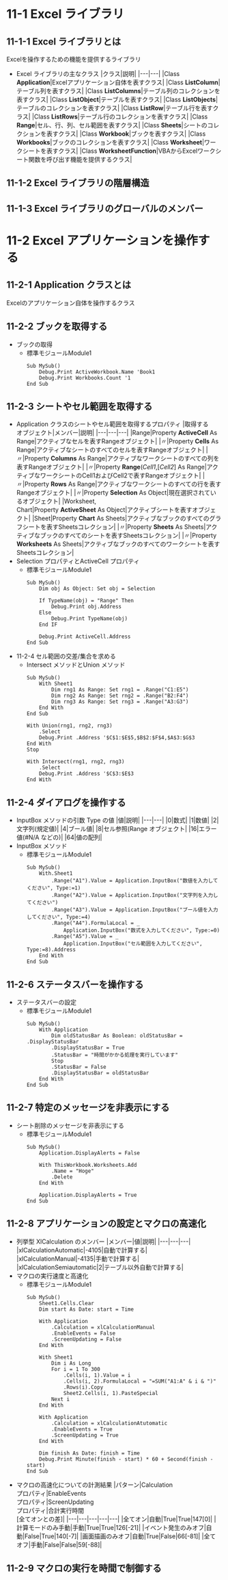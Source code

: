# 11-1 Excel ライブラリ
## 11-1-1 Excel ライブラリとは
Excelを操作するための機能を提供するライブラリ
- Excel ライブラリの主なクラス
    |クラス|説明|
    |---|---|
    |Class **Application**|Excelアプリケーション自体を表すクラス|
    |Class **ListColumn**|テーブル列を表すクラス|
    |Class **ListColumns**|テーブル列のコレクションを表すクラス|
    |Class **ListObject**|テーブルを表すクラス|
    |Class **ListObjects**|テーブルのコレクションを表すクラス|
    |Class **ListRow**|テーブル行を表すクラス|
    |Class **ListRows**|テーブル行のコレクションを表すクラス|
    |Class **Range**|セル、行、列、セル範囲を表すクラス|
    |Class **Sheets**|シートのコレクションを表すクラス|
    |Class **Workbook**|ブックを表すクラス|
    |Class **Workbooks**|ブックのコレクションを表すクラス|
    |Class **Worksheet**|ワークシートを表すクラス|
    |Class **WorksheetFunction**|VBAからExcelワークシート関数を呼び出す機能を提供するクラス|
## 11-1-2 Excel ライブラリの階層構造
## 11-1-3 Excel ライブラリのグローバルのメンバー
# 11-2 Excel アプリケーションを操作する
## 11-2-1 Application クラスとは
Excelのアプリケーション自体を操作するクラス
## 11-2-2 ブックを取得する
- ブックの取得
    - 標準モジュールModule1
        ~~~
        Sub MySub()
            Debug.Print ActiveWorkbook.Name 'Book1
            Debug.Print Workbooks.Count '1
        End Sub
        ~~~
## 11-2-3 シートやセル範囲を取得する
- Application クラスのシートやセル範囲を取得するプロパティ
    |取得する<br>オブジェクト|メンバー|説明|
    |---|---|---|
    |Range|Property **ActiveCell** As Range|アクティブなセルを表すRangeオブジェクト|
    |〃|Property **Cells** As Range|アクティブなシートのすべてのセルを表すRangeオブジェクト|
    |〃|Property **Columns** As Range|アクティブなワークシートのすべての列を表すRangeオブジェクト|
    |〃|Property **Range**(*Cell1*,[*Cell2*] As Range|アクティブなワークシートのCell1およびCell2で表すRangeオブジェクト|
    |〃|Property **Rows** As Range|アクティブなワークシートのすべての行を表すRangeオブジェクト|
    |〃|Property **Selection** As Object|現在選択されているオブジェクト|
    |Worksheet,<br>Chart|Property **ActiveSheet** As Object|アクティブシートを表すオブジェクト|
    |Sheet|Property **Chart** As Sheets|アクティブなブックのすべてのグラフシートを表すSheetsコレクション|
    |〃|Property **Sheets** As Sheets|アクティブなブックのすべてのシートを表すSheetsコレクション|
    |〃|Property **Worksheets** As Sheets|アクティブなブックのすべてのワークシートを表すSheetsコレクション|
- Selection プロパティとActiveCell プロパティ
    - 標準モジュールModule1
        ~~~
        Sub MySub()
            Dim obj As Object: Set obj = Selection

            If TypeName(obj) = "Range" Then
                Debug.Print obj.Address
            Else
                Debug.Print TypeName(obj)
            End IF

            Debug.Print ActiveCell.Address
        End Sub
        ~~~
- 11-2-4 セル範囲の交差/集合を求める
    - Intersect メソッドとUnion メソッド
        ~~~
        Sub MySub()
            With Sheet1
                Dim rng1 As Range: Set rng1 = .Range("C1:E5")
                Dim rng2 As Range: Set rng2 = .Range("B2:F4")
                Dim rng3 As Range: Set rng3 = .Range("A3:G3")
            End With
        End Sub

        With Union(rng1, rng2, rng3)
            .Select
            Debug.Print .Address '$C$1:$E$5,$B$2:$F$4,$A$3:$G$3
        End With
        Stop

        With Intersect(rng1, rng2, rng3)
            .Select
            Debug.Print .Address '$C$3:$E$3
        End With
        ~~~
## 11-2-4 ダイアログを操作する
- InputBox メソッドの引数 Type の値
    |値|説明|
    |---|---|
    |0|数式|
    |1|数値|
    |2|文字列(規定値)|
    |4|ブール値|
    |8|セル参照(Range オブジェクト|
    |16|エラー値(#N/A などの)|
    |64|値の配列|
- InputBox メソッド
    - 標準モジュールModule1
        ~~~
        Sub MySub()
            With.Sheet1
                .Range("A1").Value = Application.InputBox("数値を入力してください", Type:=1)
                .Range("A2").Value = Application.InputBox("文字列を入力してください")
                .Range("A3").Value = Application.InputBox("ブール値を入力してください", Type:=4)
                .Range("A4").FormulaLocal = _
                    Application.InputBox("数式を入力してください", Type:=0)
                .Range("A5").Value = _
                    Application.InputBox("セル範囲を入力してください", Type:=8).Address
            End With
        End Sub
        ~~~
## 11-2-6 ステータスバーを操作する
- ステータスバーの設定
    - 標準モジュールModule1
        ~~~
        Sub MySub()
            With Application
                Dim oldStatusBar As Boolean: oldStatusBar = .DisplayStatusBar
                .DisplayStatusBar = True
                .StatusBar = "時間がかかる処理を実行しています"
                Stop
                .StatusBar = False
                .DisplayStatusBar = oldStatusBar
            End With
        End Sub
        ~~~
## 11-2-7 特定のメッセージを非表示にする
- シート削除のメッセージを非表示にする
    - 標準モジュールModule1
        ~~~
        Sub MySub()
            Application.DisplayAlerts = False

            With ThisWorkbook.Worksheets.Add
                .Name = "Hoge"
                .Delete
            End With

            Application.DisplayAlerts = True
        End Sub
        ~~~
## 11-2-8 アプリケーションの設定とマクロの高速化
- 列挙型 XlCalculation のメンバー
    |メンバー|値|説明|
    |---|---|---|
    |xlCalculationAutomatic|-4105|自動で計算する|
    |xlCalculationManual|-4135|手動で計算する|
    |xlCalculationSemiautomatic|2|テーブル以外自動で計算する|
- マクロの実行速度と高速化
    - 標準モジュールModule1
        ~~~
        Sub MySub()
            Sheet1.Cells.Clear
            Dim start As Date: start = Time

            With Application
                .Calculation = xlCalculationManual
                .EnableEvents = False
                .ScreenUpdating = False
            End With

            With Sheet1
                Dim i As Long
                For i = 1 To 300
                    .Cells(i, 1).Value = i
                    .Cells(i, 2).FormulaLocal = "=SUM("A1:A" & i & ")"
                    .Rows(i).Copy
                    Sheet2.Cells(i, 1).PasteSpecial
                Next i
            End With

            With Application
                .Calculation = xlCalculationAtutomatic
                .EnableEvents = True
                .ScreenUpdating = True
            End With

            Dim finish As Date: finish = Time
            Debug.Print Minute(finish - start) * 60 + Second(finish - start)
        End Sub
        ~~~
- マクロの高速化についての計測結果
    |パターン|Calculation<br>プロパティ|EnableEvents<br>プロパティ|ScreenUpdating<br>プロパティ|合計実行時間<br>[全てオンとの差]|
    |---|---|---|---|---|
    |全てオン|自動|True|True|147[0]|
    |計算モードのみ手動|手動|True|True|126[-21]|
    |イベント発生のみオフ|自動|False|True|140[-7]|
    |画面描画のみオフ|自動|True|False|66[-81]|
    |全てオフ|手動|False|False|59[-88]|
## 11-2-9 マクロの実行を時間で制御する
